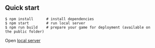 ## Quick start

```
$ npm install      # install dependencies
$ npm start        # run local server
$ npm run build    # prepare your game for deployment (available on the public folder)
```
Open [local server](http://localhost:3000/)